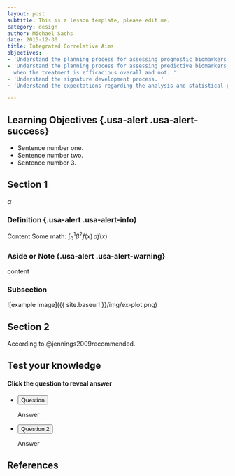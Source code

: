 ```yaml
---
layout: post
subtitle: This is a lesson template, please edit me.
category: design
author: Michael Sachs
date: 2015-12-30
title: Integrated Correlative Aims
objectives:
- 'Understand the planning process for assessing prognostic biomarkers. '
- 'Understand the planning process for assessing predictive biomarkers, including
  when the treatment is efficacious overall and not. '
- 'Understand the signature development process. '
- 'Understand the expectations regarding the analysis and statistical plans. '

---
```


## Learning Objectives {.usa-alert .usa-alert-success}
- Sentence number one.
- Sentence number two.
- Sentence number 3.


## Section 1

$\alpha$

### Definition {.usa-alert .usa-alert-info}
Content
Some math:  $\int_0^1 \beta^2 f(x) \, df(x)$



### Aside or Note {.usa-alert .usa-alert-warning}
 content


### Subsection

![example image]({{ site.baseurl }}/img/ex-plot.png)

## Section 2

According to @jennings2009recommended.


## Test your knowledge

#### Click the question to reveal answer

<div class="usa-accordion-bordered">
<ul class="usa-unstyled-list">
<li>
<button class="usa-button-unstyled" aria-expanded="false" aria-controls="collapsible-0">
Question
</button>
<div id="collapsible-0" aria-hidden="true" class="usa-accordion-content">
<p>
Answer
</p>
</div>
</li>
<li>
<button class="usa-button-unstyled" aria-expanded="false" aria-controls="collapsible-1">
Question 2
</button>
<div id="collapsible-1" aria-hidden="true" class="usa-accordion-content">
<p>
Answer
</p>
</div>
</li>
</ul>
</div>


## References